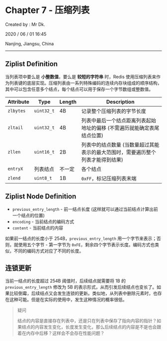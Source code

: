 # Chapter 7 - 压缩列表

Created by : Mr Dk.

2020 / 06 / 01 16:45

Nanjing, Jiangsu, China

---

## Ziplist Definition

当列表项中要么是 **小整数值**，要么是 **较短的字符串** 时，Redis 使用压缩列表来作为列表键的底层实现。压缩列表由一系列特殊编码的连续内存块组成的顺序结构，其中可以包含任意多个结点，每个结点可以用于保存一个字节数组或整数值。

| Attribute | Type       | Length | Description                                                                     |
| --------- | ---------- | ------ | ------------------------------------------------------------------------------- |
| `zlbytes` | `uint32_t` | 4B     | 记录整个压缩列表的字节长度                                                      |
| `zltail`  | `uint32_t` | 4B     | 列表中最后一个结点距离列表起始地址的偏移 (不需遍历就能确定表尾结点位置)         |
| `zllen`   | `uint16_t` | 2B     | 列表中的结点数量 (当数量超过其能表示的最大范围时，需要遍历整个列表才能得到结果) |
| `entryX`  | 列表结点   | 不一定 | 各个结点                                                                        |
| `zlend`   | `uint8_t`  | 1B     | `0xFF`，标记压缩列表末端                                                        |

## Ziplist Node Definition

- `previous_entry_length` - 前一结点长度 (这样就可以通过当前结点计算出前一个结点的位置)
- `encoding` - 当前结点的编码方式
- `content` - 当前结点的内容

如果前一结点的长度小于 254B，`previous_entry_length` 用一个字节来表示；否则，就使用五个字节 - 第一字节为 `0xFE`，剩余四个字节表示长度。编码方式也类似，不同的编码方式对应了不同的长度。

## 连锁更新

当前一结点的长度超过 254B 阈值时，后续结点就需要将 1B 的 `previous_entry_length` 修改为 5B 的表示形式，从而引发后续结点也变长了。如果比较倒霉，后续结点又会发生连锁的更新。类似地，从列表中删除元素时，也存在这种可能。但是在实际的使用中，发生这种情况的概率很低。

> 疑问
>
> 结点的内容是直接存在列表中，还是只在列表中保存了指向内容的指针？如果结点的内容发生变化，长度发生变化，那么后续结点的内容是不是也会跟着在内存中后移？这样会不会存在性能问题？
